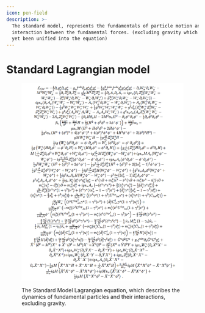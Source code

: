 ```yaml
---
icon: pen-field
description: >-
  The standard model, represents the fundamentals of particle motion and the
  interaction between the fundamental forces. (excluding gravity which has not
  yet been unified into the equation)
---
```


# Standard Lagrangian model

<figure>
  <img src="/docs/.gitbook/assets/Standard-model.webp" alt = "Equation of the Standard Lagrangian Model representing particle dynamics and interactions">
  <figcaption>
    <p>The Standard Model Lagrangian equation, which describes the dynamics of fundamental particles and their interactions, excluding gravity.</p>
  </figcaption>
</figure>
